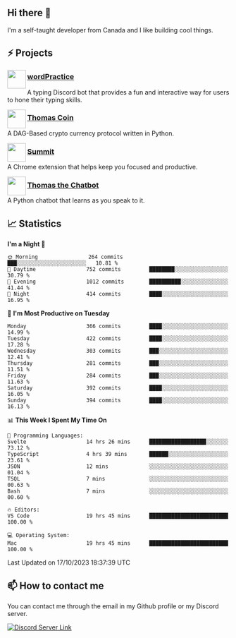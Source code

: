 <h2>Hi there 👋</h2>

<p>I'm a self-taught developer from Canada and I like building cool things.</p>

<h2>⚡ Projects</h2>

<img align="left" src="https://i.imgur.com/BIzs17V.png" width="42" height="42" />
<h3><a target="_blank" href="https://wordpractice.principle.sh/">wordPractice</a></h3>
<p>A typing Discord bot that provides a fun and interactive way for users to hone their typing skills.</p>

<img align="left" src="https://i.imgur.com/4FdQpgN.png" width="42" height="42" />
<h3><a href="https://github.com/principle105/thomas-coin">Thomas Coin</a></h3>
<p>A DAG-Based crypto currency protocol written in Python.</p>

<img align="left" src="https://i.imgur.com/Ly8Atho.png" width="42" height="42" />
<h3><a href="https://summit.sh/">Summit</a></h3>
<p>A Chrome extension that helps keep you focused and productive.</p>

<img align="left" src="https://i.imgur.com/hA9YF2s.png" width="42" height="42" />
<h3><a href="https://github.com/principle105/thomasthechatbot">Thomas the Chatbot</a></h3>
<p>A Python chatbot that learns as you speak to it.</p>

<h2>📈 Statistics</h2>

<!--START_SECTION:waka-->
**I'm a Night 🦉** 

```text
🌞 Morning                264 commits         ███░░░░░░░░░░░░░░░░░░░░░░   10.81 % 
🌆 Daytime                752 commits         ████████░░░░░░░░░░░░░░░░░   30.79 % 
🌃 Evening                1012 commits        ██████████░░░░░░░░░░░░░░░   41.44 % 
🌙 Night                  414 commits         ████░░░░░░░░░░░░░░░░░░░░░   16.95 % 
```
📅 **I'm Most Productive on Tuesday** 

```text
Monday                   366 commits         ████░░░░░░░░░░░░░░░░░░░░░   14.99 % 
Tuesday                  422 commits         ████░░░░░░░░░░░░░░░░░░░░░   17.28 % 
Wednesday                303 commits         ███░░░░░░░░░░░░░░░░░░░░░░   12.41 % 
Thursday                 281 commits         ███░░░░░░░░░░░░░░░░░░░░░░   11.51 % 
Friday                   284 commits         ███░░░░░░░░░░░░░░░░░░░░░░   11.63 % 
Saturday                 392 commits         ████░░░░░░░░░░░░░░░░░░░░░   16.05 % 
Sunday                   394 commits         ████░░░░░░░░░░░░░░░░░░░░░   16.13 % 
```


📊 **This Week I Spent My Time On** 

```text
💬 Programming Languages: 
Svelte                   14 hrs 26 mins      ██████████████████░░░░░░░   73.12 % 
TypeScript               4 hrs 39 mins       ██████░░░░░░░░░░░░░░░░░░░   23.61 % 
JSON                     12 mins             ░░░░░░░░░░░░░░░░░░░░░░░░░   01.04 % 
TSQL                     7 mins              ░░░░░░░░░░░░░░░░░░░░░░░░░   00.63 % 
Bash                     7 mins              ░░░░░░░░░░░░░░░░░░░░░░░░░   00.60 % 

🔥 Editors: 
VS Code                  19 hrs 45 mins      █████████████████████████   100.00 % 

💻 Operating System: 
Mac                      19 hrs 45 mins      █████████████████████████   100.00 % 
```


 Last Updated on 17/10/2023 18:37:39 UTC
<!--END_SECTION:waka-->

<h2>📫 How to contact me</h2>

You can contact me through the email in my Github profile or my Discord server.

[![Discord Server Link](https://dcbadge.vercel.app/api/server/DHnk46C)](https://discord.gg/DHnk46C)

